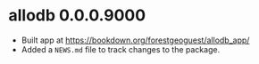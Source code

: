 # allodb 0.0.0.9000

* Built app at https://bookdown.org/forestgeoguest/allodb_app/
* Added a `NEWS.md` file to track changes to the package.
